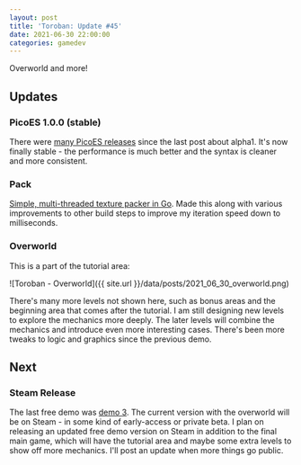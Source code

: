 ```yaml
---
layout: post
title: 'Toroban: Update #45'
date: 2021-06-30 22:00:00
categories: gamedev
---
```


Overworld and more!

## Updates

### PicoES 1.0.0 (stable)

There were [many PicoES releases](https://github.com/ayebear/picoes/releases) since the last post about alpha1. It's now finally stable - the performance is much better and the syntax is cleaner and more consistent.

### Pack

[Simple, multi-threaded texture packer in Go](https://github.com/ayebear/pack). Made this along with various improvements to other build steps to improve my iteration speed down to milliseconds.

### Overworld

This is a part of the tutorial area:

![Toroban - Overworld]({{ site.url }}/data/posts/2021_06_30_overworld.png)

There's many more levels not shown here, such as bonus areas and the beginning area that comes after the tutorial. I am still designing new levels to explore the mechanics more deeply. The later levels will combine the mechanics and introduce even more interesting cases. There's been more tweaks to logic and graphics since the previous demo.

## Next

### Steam Release

The last free demo was [demo 3](https://toroban.com/demo3/). The current version with the overworld will be on Steam - in some kind of early-access or private beta. I plan on releasing an updated free demo version on Steam in addition to the final main game, which will have the tutorial area and maybe some extra levels to show off more mechanics. I'll post an update when more things go public.
